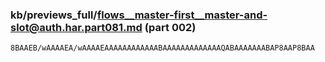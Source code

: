 ### kb/previews_full/flows__master-first__master-and-slot@auth.har.part081.md (part 002)

```md
8BAAEB/wAAAAEA/wAAAAEAAAAAAAAAAAABAAAAAAAAAAAAAQABAAAAAAABAP8AAP8BAA
```

```
